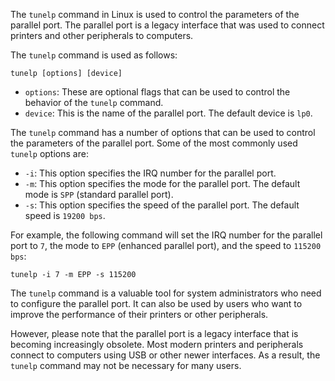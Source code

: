 The `tunelp` command in Linux is used to control the parameters of the parallel port. The parallel port is a legacy interface that was used to connect printers and other peripherals to computers.

The `tunelp` command is used as follows:

```
tunelp [options] [device]
```

* `options`: These are optional flags that can be used to control the behavior of the `tunelp` command.
* `device`: This is the name of the parallel port. The default device is `lp0`.

The `tunelp` command has a number of options that can be used to control the parameters of the parallel port. Some of the most commonly used `tunelp` options are:

* `-i`: This option specifies the IRQ number for the parallel port.
* `-m`: This option specifies the mode for the parallel port. The default mode is `SPP` (standard parallel port).
* `-s`: This option specifies the speed of the parallel port. The default speed is `19200 bps`.

For example, the following command will set the IRQ number for the parallel port to `7`, the mode to `EPP` (enhanced parallel port), and the speed to `115200 bps`:

```
tunelp -i 7 -m EPP -s 115200
```

The `tunelp` command is a valuable tool for system administrators who need to configure the parallel port. It can also be used by users who want to improve the performance of their printers or other peripherals.

However, please note that the parallel port is a legacy interface that is becoming increasingly obsolete. Most modern printers and peripherals connect to computers using USB or other newer interfaces. As a result, the `tunelp` command may not be necessary for many users.
